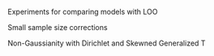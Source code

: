 Experiments for comparing models with LOO

Small sample size corrections

Non-Gaussianity with Dirichlet and Skewned Generalized T
